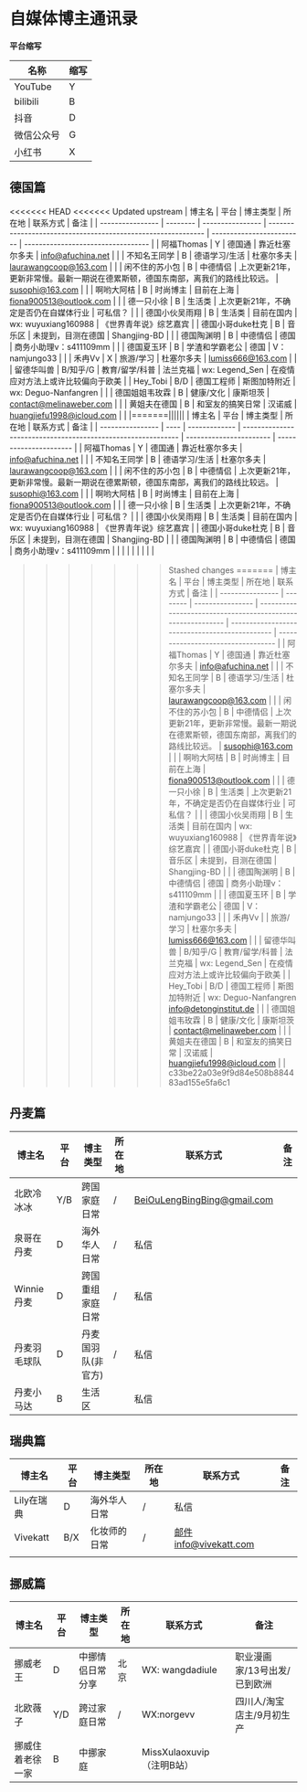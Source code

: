 # 自媒体博主通讯录

**平台缩写**

| 名称       | 缩写 |
| ---------- | ---- |
| YouTube    | Y    |
| bilibili   | B    |
| 抖音       | D    |
| 微信公众号 | G    |
| 小红书     | X    |



## 德国篇

<<<<<<< HEAD
<<<<<<< Updated upstream
| 博主名           | 平台     | 博主类型         | 所在地                                                       | 联系方式                  | 备注                               |
| ---------------- | -------- | ---------------- | ------------------------------------------------------------ | ------------------------- | ---------------------------------- |
| 阿福Thomas       | Y        | 德国通           | 靠近杜塞尔多夫                                               | info@afuchina.net         |                                    |
| 不知名王同学     | B        | 德语学习/生活    | 杜塞尔多夫                                                   | laurawangcoop@163.com     |                                    |
| 闲不住的苏小包   | B        | 中德情侣         | 上次更新21年，更新非常慢。最新一期说在德累斯顿，德国东南部，离我们的路线比较远。 | susophi@163.com           |                                    |
| 啊哟大阿桔       | B        | 时尚博主         | 目前在上海                                                   | fiona900513@outlook.com   |                                    |
| 德一只小徐       | B        | 生活类           | 上次更新21年，不确定是否仍在自媒体行业                       | 可私信？                  |                                    |
| 德国小伙吴雨翔   | B        | 生活类           | 目前在国内                                                   | wx: wuyuxiang160988       | 《世界青年说》综艺嘉宾             |
| 德国小哥duke杜克 | B        | 音乐区           | 未提到，目测在德国                                           | Shangjing-BD              |                                    |
| 德国陶渊明       | B        | 中德情侣         | 德国                                                         | 商务小助理v：s411109mm    |                                    |
| 德国夏玉环       | B        | 学渣和学霸老公   | 德国                                                         | V： namjungo33            |                                    |
| 禾冉Vv           | X | 旅游/学习        | 杜塞尔多夫                                                   | lumiss666@163.com         |                                    |
| 留德华叫兽       | B/知乎/G | 教育/留学/科普   | 法兰克福                                                     | wx: Legend_Sen            | 在疫情应对方法上或许比较偏向于欧美 |
| Hey_Tobi         | B/D      | 德国工程师       | 斯图加特附近                                                 | wx: Deguo-Nanfangren      |                                    |
| 德国姐姐韦玫霖   | B        | 健康/文化        | 康斯坦茨                                                     | contact@melinaweber.com   |                                    |
| 黄姐夫在德国     | B        | 和室友的搞笑日常 | 汉诺威                                                       | huangjiefu1998@icloud.com |                                    |
|=======||||||
| 博主名           | 平台 | 博主类型      | 所在地                                                       | 联系方式                | 备注                   |
| ---------------- | ---- | ------------- | ------------------------------------------------------------ | ----------------------- | ---------------------- |
| 阿福Thomas       | Y    | 德国通        | 靠近杜塞尔多夫                                               | info@afuchina.net       |                        |
| 不知名王同学     | B    | 德语学习/生活 | 杜塞尔多夫                                                   | laurawangcoop@163.com   |                        |
| 闲不住的苏小包   | B    | 中德情侣      | 上次更新21年，更新非常慢。最新一期说在德累斯顿，德国东南部，离我们的路线比较远。 | susophi@163.com         |                        |
| 啊哟大阿桔       | B    | 时尚博主      | 目前在上海                                                   | fiona900513@outlook.com |                        |
| 德一只小徐       | B    | 生活类        | 上次更新21年，不确定是否仍在自媒体行业                       | 可私信？                |                        |
| 德国小伙吴雨翔   | B    | 生活类        | 目前在国内                                                   | wx: wuyuxiang160988     | 《世界青年说》综艺嘉宾 |
| 德国小哥duke杜克 | B    | 音乐区        | 未提到，目测在德国                                           | Shangjing-BD            |                        |
| 德国陶渊明       | B    | 中德情侣      | 德国                                                         | 商务小助理v：s411109mm  |                        |
|                  |          |                  |                                                              |                           |                        |


>>>>>>> Stashed changes
=======
| 博主名           | 平台     | 博主类型         | 所在地                                                       | 联系方式                                       | 备注                               |
| ---------------- | -------- | ---------------- | ------------------------------------------------------------ | ---------------------------------------------- | ---------------------------------- |
| 阿福Thomas       | Y        | 德国通           | 靠近杜塞尔多夫                                               | info@afuchina.net                              |                                    |
| 不知名王同学     | B        | 德语学习/生活    | 杜塞尔多夫                                                   | laurawangcoop@163.com                          |                                    |
| 闲不住的苏小包   | B        | 中德情侣         | 上次更新21年，更新非常慢。最新一期说在德累斯顿，德国东南部，离我们的路线比较远。 | susophi@163.com                                |                                    |
| 啊哟大阿桔       | B        | 时尚博主         | 目前在上海                                                   | fiona900513@outlook.com                        |                                    |
| 德一只小徐       | B        | 生活类           | 上次更新21年，不确定是否仍在自媒体行业                       | 可私信？                                       |                                    |
| 德国小伙吴雨翔   | B        | 生活类           | 目前在国内                                                   | wx: wuyuxiang160988                            | 《世界青年说》综艺嘉宾             |
| 德国小哥duke杜克 | B        | 音乐区           | 未提到，目测在德国                                           | Shangjing-BD                                   |                                    |
| 德国陶渊明       | B        | 中德情侣         | 德国                                                         | 商务小助理v：s411109mm                         |                                    |
| 德国夏玉环       | B        | 学渣和学霸老公   | 德国                                                         | V： namjungo33                                 |                                    |
| 禾冉Vv           |          | 旅游/学习        | 杜塞尔多夫                                                   | lumiss666@163.com                              |                                    |
| 留德华叫兽       | B/知乎/G | 教育/留学/科普   | 法兰克福                                                     | wx: Legend_Sen                                 | 在疫情应对方法上或许比较偏向于欧美 |
| Hey_Tobi         | B/D      | 德国工程师       | 斯图加特附近                                                 | wx: Deguo-Nanfangren    info@detonginstitut.de |                                    |
| 德国姐姐韦玫霖   | B        | 健康/文化        | 康斯坦茨                                                     | contact@melinaweber.com                        |                                    |
| 黄姐夫在德国     | B        | 和室友的搞笑日常 | 汉诺威                                                       | huangjiefu1998@icloud.com                      |                                    |
>>>>>>> c33be22a03e9f9d84e508b884483ad155e5fa6c1

## 丹麦篇

| 博主名       | 平台 | 博主类型           | 所在地 | 联系方式                                                     | 备注 |
| ------------ | ---- | ------------------ | ------ | ------------------------------------------------------------ | ---- |
| 北欧冷冰冰   | Y/B  | 跨国家庭日常       | /      | [ BeiOuLengBingBing@gmail.com](mailto:BeiOuLengBingBing@gmail.com) |      |
| 泉哥在丹麦   | D    | 海外华人日常       | /      | 私信                                                         |      |
| Winnie丹麦   | D    | 跨国重组家庭日常   | /      | 私信                                                         |      |
| 丹麦羽毛球队 | D    | 丹麦国羽队(非官方) | /      | 私信                                                         |      |
| 丹麦小马达   | B    | 生活区             |        | 私信                                                         |      |



## 瑞典篇

| 博主名     | 平台 | 博主类型     | 所在地 | 联系方式              | 备注 |
| ---------- | ---- | ------------ | ------ | --------------------- | ---- |
| Lily在瑞典 | D    | 海外华人日常 | /      | 私信                  |      |
| Vivekatt   | B/X  | 化妆师的日常 | /      | 邮件info@vivekatt.com |      |
|            |      |              |        |                       |      |

## 挪威篇



| 博主名           | 平台 | 博主类型         | 所在地 | 联系方式                  | 备注                         |
| ---------------- | ---- | ---------------- | ------ | ------------------------- | ---------------------------- |
| 挪威老王         | D    | 中挪情侣日常分享 | 北京   | WX: wangdadiule           | 职业漫画家/13号出发/已到欧洲 |
| 北欧薇子         | Y/D  | 跨过家庭日常     | /      | WX:norgevv                | 四川人/淘宝店主/9月初生产    |
| 挪威住着老徐一家 | B    | 中挪家庭         |        | MissXulaoxuvip（注明B站） |                              |